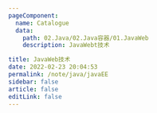 ```yaml
---
pageComponent: 
  name: Catalogue 
  data: 
    path: 02.Java/02.Java容器/01.JavaWeb
    description: JavaWebt技术

title: JavaWeb技术
date: 2022-02-23 20:04:53 
permalink: /note/java/javaEE
sidebar: false 
article: false 
editLink: false 
---
```



